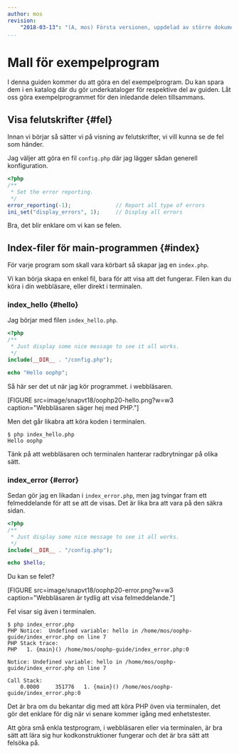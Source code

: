 ```yaml
---
author: mos
revision:
    "2018-03-13": "(A, mos) Första versionen, uppdelad av större dokument."
...
```

Mall för exempelprogram
==================================

I denna guiden kommer du att göra en del exempelprogram. Du kan spara dem i en katalog där du gör underkataloger för respektive del av guiden. Låt oss göra exempelprogrammet för den inledande delen tillsammans.



Visa felutskrifter {#fel}
----------------------------------

Innan vi börjar så sätter vi på visning av felutskrifter, vi vill kunna se de fel som händer.

Jag väljer att göra en fil `config.php` där jag lägger sådan generell konfiguration.

```php
<?php
/**
 * Set the error reporting.
 */
error_reporting(-1);              // Report all type of errors
ini_set("display_errors", 1);     // Display all errors
```

Bra, det blir enklare om vi kan se felen.



Index-filer för main-programmen {#index}
----------------------------------

För varje program som skall vara körbart så skapar jag en `index.php`.

Vi kan börja skapa en enkel fil, bara för att visa att det fungerar. Filen kan du köra i din webbläsare, eller direkt i terminalen.



### index_hello {#hello}

Jag börjar med filen `index_hello.php`.

```php
<?php
/**
 * Just display some nice message to see it all works.
 */
include(__DIR__ . "/config.php");

echo "Hello oophp";
```

Så här ser det ut när jag kör programmet. i webbläsaren.

[FIGURE src=image/snapvt18/oophp20-hello.png?w=w3 caption="Webbläsaren säger hej med PHP."]

Men det går likabra att köra koden i terminalen.

```text
$ php index_hello.php 
Hello oophp
```

Tänk på att webbläsaren och terminalen hanterar radbrytningar på olika sätt.



### index_error {#error}

Sedan gör jag en likadan i `index_error.php`, men jag tvingar fram ett felmeddelande för att se att de visas. Det är lika bra att vara på den säkra sidan.

```php
<?php
/**
 * Just display some nice message to see it all works.
 */
include(__DIR__ . "/config.php");

echo $hello;
```

Du kan se felet?

[FIGURE src=image/snapvt18/oophp20-error.png?w=w3 caption="Webbläsaren är tydlig att visa felmeddelande."]

Fel visar sig även i terminalen.

```text
$ php index_error.php 
PHP Notice:  Undefined variable: hello in /home/mos/oophp-guide/index_error.php on line 7
PHP Stack trace:
PHP   1. {main}() /home/mos/oophp-guide/index_error.php:0

Notice: Undefined variable: hello in /home/mos/oophp-guide/index_error.php on line 7

Call Stack:
    0.0000     351776   1. {main}() /home/mos/oophp-guide/index_error.php:0
```

Det är bra om du bekantar dig med att köra PHP öven via terminalen, det gör det enklare för dig när vi senare kommer igång med enhetstester.

Att göra små enkla testprogram, i webbläsaren eller via terminalen, är bra sätt att lära sig hur kodkonstruktioner fungerar och det är bra sätt att felsöka på.
